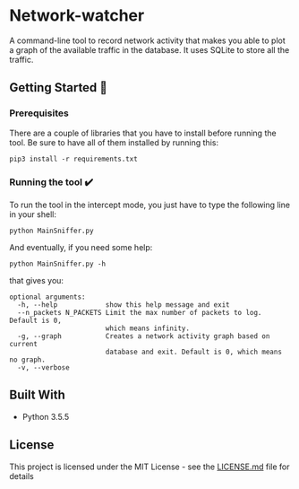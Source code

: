 # Network-watcher

A command-line tool to record network activity that makes you able to plot a graph of the available traffic in the database. It uses SQLite to store all the traffic.

## Getting Started :page_facing_up:

### Prerequisites 
There are a couple of libraries that you have to install before running the tool. Be sure to have all of them installed by running this:

```
pip3 install -r requirements.txt 
```

### Running the tool :heavy_check_mark:

To run the tool in the intercept mode, you just have to type the following line in your shell:

```
python MainSniffer.py
```

And eventually, if you need some help:

```
python MainSniffer.py -h
```

that gives you:

```
optional arguments:
  -h, --help            show this help message and exit
  --n_packets N_PACKETS Limit the max number of packets to log. Default is 0,
                        which means infinity.
  -g, --graph           Creates a network activity graph based on current
                        database and exit. Default is 0, which means no graph.
  -v, --verbose
```

## Built With

* Python 3.5.5

## License

This project is licensed under the MIT License - see the [LICENSE.md](LICENSE.md) file for details
